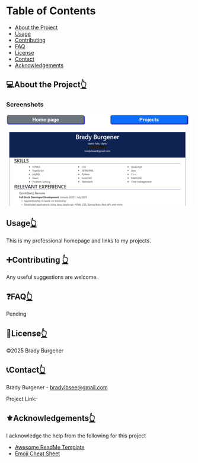 <h1 id="top">Table of Contents</h1>
<ul>
  <li><a href="#about">About the Project</a></li>
  <li><a href="#usage">Usage</a></li>
  <li><a href="#Contributing">Contributing</a></li>
  <li><a href="#FAQ">FAQ</a></li>
  <li><a href="#license">License</a></li>
  <li><a href="#contact">Contact</a></li>
  <li><a href="#acknowledge">Acknowledgements</a></li>
</ul>
<h2 id="about">💻About the Project<a href="#top">👆</a></h2>
<h3>Screenshots</h3>
<img src=".\Screenshot1.png">
<h2 id="usage">Usage<a href="#top">👆</a></h2>
<p>This is my professional homepage and links to my projects.</p>
<h2 id="Contributing">➕Contributing <a href="#top">👆</a></h2>
<p>Any useful suggestions are welcome.</p>
<h2 id="FAQ">❓FAQ<a href="#top">👆</a></h2>
<p>Pending</p>
<h2 id="license">📜License<a href="#top">👆</a></h2>
<p>©️2025 Brady Burgener</p>
<h2 id="contact">📞Contact<a href="#top">👆</a></h2>
<p>Brady Burgener - <a href="mailto:bradylbsee@gmail.com"> bradylbsee@gmail.com</a></p>
<p>Project Link:
<h2 id="acknowledge">⚜️Acknowledgements<a href="#top">👆</a></h2>
<p>I acknowledge the help from the following for this project</p>
<ul>
  <li><a href="https://github.com/Louis3797/awesome-readme-template">Awesome ReadMe Template<a></li>
  <li><a href="https://github.com/ikatyang/emoji-cheat-sheet/blob/master/README.md#travel--places">Emoji Cheat Sheet</a></li>
</ul>
